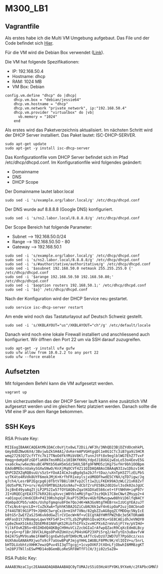 # M300_LB1

Vagrantfile
-------------
Als erstes habe ich die Multi VM Umgebung aufgebaut. Das File und der Code befindet sich <a href="https://github.com/mc-b/devops/tree/master/vagrant/mmdb">Hier</a>.

Für die VM wird die Debian Box verwendet (<a href="https://app.vagrantup.com/debian/boxes/jessie64">Link</a>). 

Die VM hat folgende Spezifikationen:
* IP: 192.168.50.4
* Hostname: dhcp
* RAM: 1024 MB
* VM Box: Debian

```
config.vm.define "dhcp" do |dhcp|
    dhcp.vm.box = "debian/jessie64"
    dhcp.vm.hostname = "dhcp"
    dhcp.vm.network "private_network", ip:"192.168.50.4" 
	dhcp.vm.provider "virtualbox" do |vb|
	  vb.memory = "1024"  
	end     
```

Als erstes wird das Paketverzeichnis aktualisiert. Im nächsten Schritt wird der DHCP Server installiert. Das Paket lautet: ISC-DHCP-SERVER.
```
sudo apt-get update
sudo apt-get -y install isc-dhcp-server
```

Das Konfigurationfile vom DHCP Server befindet sich im Pfad /etc/dhcp/dhcpd.conf. Im Konfigurationfile wird folgendes geändert:
* Domainname
* DNS
* DHCP Scope

Der Domainname lautet labor.local
```
sudo sed -i 's/example.org/labor.local/g' /etc/dhcp/dhcpd.conf
```

Der DNS wurde auf 8.8.8.8 (Google DNS) konfiguriert.
```
sudo sed -i 's/ns2.labor.local/8.8.8.8/g' /etc/dhcp/dhcpd.conf
```
Der Scope Bereich hat folgende Parameter:
* Subnet --> 192.168.50.0/24
* Range --> 192.168.50.50 - 80
* Gateway --> 192.168.50.1

```
sudo sed -i 's/example.org/labor.local/g' /etc/dhcp/dhcpd.conf
sudo sed -i 's/ns2.labor.local/8.8.8.8/g' /etc/dhcp/dhcpd.conf
sudo sed -i 's/#authoritative/authoritative/g' /etc/dhcp/dhcpd.conf
sudo sed -i '$asubnet 192.168.50.0 netmask 255.255.255.0 {' /etc/dhcp/dhcpd.conf
sudo sed -i '$arange 192.168.50.50 192.168.50.80;' /etc/dhcp/dhcpd.conf
sudo sed -i '$aoption routers 192.168.50.1;' /etc/dhcp/dhcpd.conf
sudo sed -i '$a}' /etc/dhcp/dhcpd.conf
```
Nach der Konfiguration wird der DHCP Service neu gestartet.
```
sudo service isc-dhcp-server restart
```
Am ende wird noch das Tastaturlayout auf Deutsch Schweiz gestellt.
```
sudo sed -i 's/XKBLAYOUT="us"/XKBLAYOUT="ch"/g' /etc/default/locale
```
Danach wird noch eine lokale Firewall installiert und anschliessend auch konfiguriert. Wir öffnen den Port 22 um via SSH darauf zuzugreifen.
```
sudo apt-get -y install ufw gufw 
sudo ufw allow from 10.0.2.2 to any port 22
sudo ufw --force enable    
```

Aufsetzten
----------
Mit folgendem Befehl kann die VM aufgesetzt werden.
```
vagrant up
```

Um sicherzustellen das der DHCP Server lauft kann eine zusätzlich VM aufgesetzt werden und im gleichen Netz platziert werden. Danach sollte die VM eine IP aus dem Range bekommen.

SSH Keys
---------
RSA Private Key:
```
MIIEogIBAAKCAQEAtMk1DACc0uYjtx8wLT2Dii/WF3h/3NhQD23BjDZYdOcmhkPL
Gmy8dDZNwU6X4/3BvjwbZkSH4A1/dvKermAPVGHtgqDl1e0G1CTc3iB7ga9i5HCR
wmq2729JQ72cfYTYc7k17TNoOdfkYMibV8Kl/TunnJtFt8x9eglblWG7EhZ7TvxF
Rmqg+deKp8FzGDflaK0kTmsHRG1x10I8KfKKKLYdpdJ18UGGjwEoLo53o4EevE5G
vxa6ckw/w6ezNsuBC4PNtb56aH5mSdz5HUL5Bfg9FNMO5z1Kg7SvfHr9bh1OOBpm
EAdoBMEbcnUakySGXwSNwO/KnXjMqOCVf4Z11QIDAQABAoIBAAqN3Izw1DbzvI4K
QhPCDZXZqRQBsuU/s5zS+YOoAI4CmJsqBgdq5a2bJfrtDaz/uXnTpH3Z7lzELPbS
vzTK4to4RVdk8UYF6mokJMjK+KrfhFR1xeylsjxUMODFhwdE5CYNX/qTD7igw/Jq
g7ch4/LesrBP2Egcpg6j0TbtV7B8il8Kfvp2Clt1w2LLFKEK99A3zWLC21xK8ZvT
j6U5xP9LTV+srv/4yGY6MTBG2AzGs9Au7+dCb7ZrsFE5Bk2dO2Gvl3sdk02oJgUC
3sjBnE49yaAqZtjLP2P52Iw57fOYGAQ8vZqatKGDXaES66cet+tFtNHhH+iqP07r
JI+URQECgYEA37S7kRX28iqXvvcjW0YblmMUjFqo73sz9Qk17C8eCNwtZMsyp2+4
+aO1opuCcHn6CER+P4I39RshqVpFJkaP75IM3ev4GbfEMwsgww08hViD6lfqN4CY
dGmbpdCPb5/xAOs/UshpTgmqnu8FOe7QoJ4K+WA3GoNtgTHEBrnxIzUCgYEAzuJT
CTxLNs4rqncLD+rCuZkXwA+TphhK5BA2GZiCubNJ6k1wY4n6ipOaP2uzjOACbnaO
2f44GTBl9G1PT9+JQHOC5wrgCxib+m1hF7XNo/82gbZZuAG8gqZCfMDDqc5NyIcE
b8tG5rZwEfZaSJ5H6vk0dGwZlrCVIecW+Nf+vCECgYA8YHMfPWZhBc3e5KTORaW8
eRFasD1YJVBomgvLqwvYKFS4F3+cYTLzbZPgR0h1QvaQtKu+SE8CAEidhJeVNQY0
Cp8eZkmX51k0zZQSEMh81N8FqKS2RibfhIFVx2xvHCPXs6ZrmVuSjFlYe/pVIHd+
YilkFOvKZB5x+BSIHDdQ4QKBgCH9HuVCiZzcbGIaIrAfwpQZacR9CqXcEdm8LBcy
bi+yG++pf1BrJ8VCkLHgsOPxHZUmVzvLP04sHGP23XPi5rq2/4eTytEn3uBavfvW
O4247SyMV9saNe1FAWFbjgnEwhSy0fDH9cMLsAfTcGvDzU72WD7UT7PpGOcz/xss
6UXhAoGANAkMXjwoTo9cF7aUowBPqPJmjgYHHL1WUBLF8PMc9K/4lIOIV+u/5nrL
bHTDLUzbhtzXHHK7ewzQPuv45I3qTTgcgj+1cvpOVKFJtXOnLfjObwhI6MM8zgKT
lm28PJTNllsESwPMD14oBGemBLoReSRF8WTfFlCH/3ji02z5aZ0=
```
RSA Public Key:
```
AAAAB3NzaC1yc2EAAAADAQABAAABAQC0yTUMAJzS5iO3HzAtPYOKL9YXeH/c2FAPbcGMNlh05yaGQ8sabLx0Nk3BTpfj/cG+PBtmRIfgDX928p6uYA9UYe2CoOXV7QbUJNzeIHuBr2LkcJHCarbvb0lDvZx9hNhzuTXtM2g51+RgyJtXwqX9O6ecm0W3zH16CVuVYbsSFntO/EVGaqD514qnwXMYN+VorSROawdEbXHXQjwp8oooth2l0nXxQYaPASgujnejgR68Tka/FrpyTD/Dp7M2y4ELg821vnpofmZJ3PkdQvkF+D0U0w7nPUqDtK98ev1uHU44GmYQB2gEwRtydRqTJIZfBI3A78qdeMyo4JV/hnXV
````````
